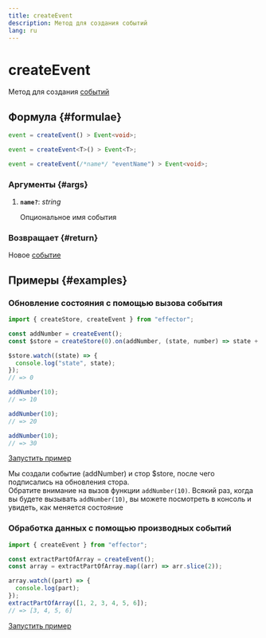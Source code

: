 ```yaml
---
title: createEvent
description: Метод для создания событий
lang: ru
---
```


# createEvent

Метод для создания [событий](/ru/api/effector/Event.md)

## Формула {#formulae}

```ts
event = createEvent() > Event<void>;

event = createEvent<T>() > Event<T>;

event = createEvent(/*name*/ "eventName") > Event<void>;
```

### Аргументы {#args}

1. **`name?`**: _string_

   Опциональное имя события

### Возвращает {#return}

Новое [событие](/ru/api/effector/Event.md)

## Примеры {#examples}

### Обновление состояния с помощью вызова события

```js
import { createStore, createEvent } from "effector";

const addNumber = createEvent();
const $store = createStore(0).on(addNumber, (state, number) => state + number);

$store.watch((state) => {
  console.log("state", state);
});
// => 0

addNumber(10);
// => 10

addNumber(10);
// => 20

addNumber(10);
// => 30
```

[Запустить пример](https://share.effector.dev/0OeoZMPc)

Мы создали событие (addNumber) и стор $store, после чего подписались на обновления стора.<br/>
Обратите внимание на вызов функции `addNumber(10)`. Всякий раз, когда вы будете вызывать `addNumber(10)`, вы можете посмотреть в консоль и увидеть, как меняется состояние

### Обработка данных с помощью производных событий

```js
import { createEvent } from "effector";

const extractPartOfArray = createEvent();
const array = extractPartOfArray.map((arr) => arr.slice(2));

array.watch((part) => {
  console.log(part);
});
extractPartOfArray([1, 2, 3, 4, 5, 6]);
// => [3, 4, 5, 6]
```

[Запустить пример](https://share.effector.dev/4lWsZr2k)
